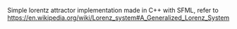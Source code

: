 Simple lorentz attractor implementation made in C++ with SFML, refer to https://en.wikipedia.org/wiki/Lorenz_system#A_Generalized_Lorenz_System
